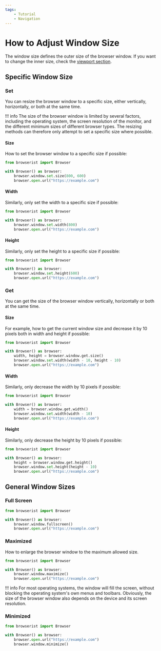 ```yaml
---
tags:
    - Tutorial
    - Navigation
---
```


# How to Adjust Window Size
The window size defines the outer size of the browser window. If you want to change the inner size, check the [viewport section](./../settings/viewport.md).

## Specific Window Size
### Set
You can resize the browser window to a specific size, either vertically, horizontally, or both at the same time.

!!! info
    The size of the browser window is limited by several factors, including the operating system, the screen resolution of the monitor, and the different minimum sizes of different browser types. The resizing methods can therefore only attempt to set a specific size where possible.

#### Size
How to set the browser window to a specific size if possible:

```python linenums="1"
from browserist import Browser

with Browser() as browser:
    browser.window.set.size(800, 600)
    browser.open.url("https://example.com")
```

#### Width
Similarly, only set the width to a specific size if possible:

```python linenums="1"
from browserist import Browser

with Browser() as browser:
    browser.window.set.width(800)
    browser.open.url("https://example.com")
```

#### Height
Similarly, only set the height to a specific size if possible:

```python linenums="1"
from browserist import Browser

with Browser() as browser:
    browser.window.set.height(600)
    browser.open.url("https://example.com")
```

### Get
You can get the size of the browser window vertically, horizontally or both at the same time.

#### Size
For example, how to get the current window size and decrease it by 10 pixels both in width and height if possible:

```python linenums="1"
from browserist import Browser

with Browser() as browser:
    width, height = browser.window.get.size()
    browser.window.set.width(width - 10, height - 10)
    browser.open.url("https://example.com")
```

#### Width
Similarly, only decrease the width by 10 pixels if possible:

```python linenums="1"
from browserist import Browser

with Browser() as browser:
    width = browser.window.get.width()
    browser.window.set.width(width - 10)
    browser.open.url("https://example.com")
```

#### Height
Similarly, only decrease the height by 10 pixels if possible:

```python linenums="1"
from browserist import Browser

with Browser() as browser:
    height = browser.window.get.height()
    browser.window.set.height(height - 10)
    browser.open.url("https://example.com")
```

## General Window Sizes
### Full Screen
```python linenums="1"
from browserist import Browser

with Browser() as browser:
    browser.window.fullscreen()
    browser.open.url("https://example.com")
```

### Maximized
How to enlarge the browser window to the maximum allowed size.

```python linenums="1"
from browserist import Browser

with Browser() as browser:
    browser.window.maximize()
    browser.open.url("https://example.com")
```

!!! info
    For most operating systems, the window will fill the screen, without blocking the operating system's own menus and toolbars. Obviously, the size of the browser window also depends on the device and its screen resolution.

### Minimized
```python linenums="1"
from browserist import Browser

with Browser() as browser:
    browser.open.url("https://example.com")
    browser.window.minimize()
```
